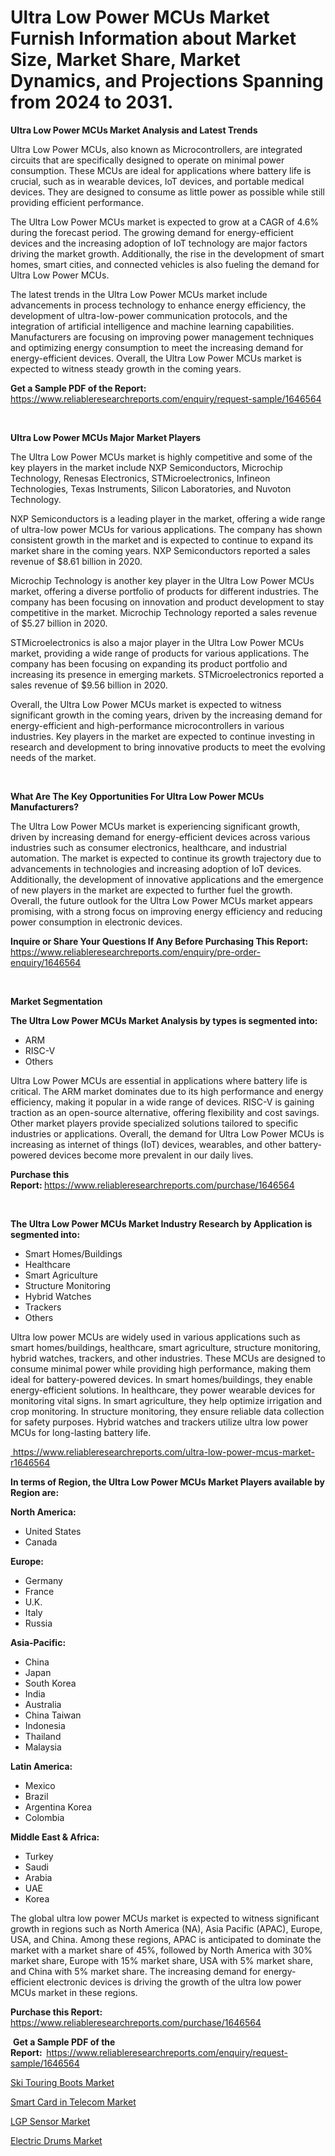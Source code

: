 <p><h1>Ultra Low Power MCUs Market Furnish Information about Market Size, Market Share, Market Dynamics, and Projections Spanning from 2024 to 2031.</h1></p><p><strong>Ultra Low Power MCUs Market Analysis and Latest Trends</strong></p>
<p><p>Ultra Low Power MCUs, also known as Microcontrollers, are integrated circuits that are specifically designed to operate on minimal power consumption. These MCUs are ideal for applications where battery life is crucial, such as in wearable devices, IoT devices, and portable medical devices. They are designed to consume as little power as possible while still providing efficient performance.</p><p>The Ultra Low Power MCUs market is expected to grow at a CAGR of 4.6% during the forecast period. The growing demand for energy-efficient devices and the increasing adoption of IoT technology are major factors driving the market growth. Additionally, the rise in the development of smart homes, smart cities, and connected vehicles is also fueling the demand for Ultra Low Power MCUs.</p><p>The latest trends in the Ultra Low Power MCUs market include advancements in process technology to enhance energy efficiency, the development of ultra-low-power communication protocols, and the integration of artificial intelligence and machine learning capabilities. Manufacturers are focusing on improving power management techniques and optimizing energy consumption to meet the increasing demand for energy-efficient devices. Overall, the Ultra Low Power MCUs market is expected to witness steady growth in the coming years.</p></p>
<p><strong>Get a Sample PDF of the Report:&nbsp;</strong> <a href="https://www.reliableresearchreports.com/enquiry/request-sample/1646564">https://www.reliableresearchreports.com/enquiry/request-sample/1646564</a></p>
<p>&nbsp;</p>
<p><strong>Ultra Low Power MCUs Major Market Players</strong></p>
<p><p>The Ultra Low Power MCUs market is highly competitive and some of the key players in the market include NXP Semiconductors, Microchip Technology, Renesas Electronics, STMicroelectronics, Infineon Technologies, Texas Instruments, Silicon Laboratories, and Nuvoton Technology. </p><p>NXP Semiconductors is a leading player in the market, offering a wide range of ultra-low power MCUs for various applications. The company has shown consistent growth in the market and is expected to continue to expand its market share in the coming years. NXP Semiconductors reported a sales revenue of $8.61 billion in 2020.</p><p>Microchip Technology is another key player in the Ultra Low Power MCUs market, offering a diverse portfolio of products for different industries. The company has been focusing on innovation and product development to stay competitive in the market. Microchip Technology reported a sales revenue of $5.27 billion in 2020.</p><p>STMicroelectronics is also a major player in the Ultra Low Power MCUs market, providing a wide range of products for various applications. The company has been focusing on expanding its product portfolio and increasing its presence in emerging markets. STMicroelectronics reported a sales revenue of $9.56 billion in 2020.</p><p>Overall, the Ultra Low Power MCUs market is expected to witness significant growth in the coming years, driven by the increasing demand for energy-efficient and high-performance microcontrollers in various industries. Key players in the market are expected to continue investing in research and development to bring innovative products to meet the evolving needs of the market.</p></p>
<p>&nbsp;</p>
<p><strong>What Are The Key Opportunities For Ultra Low Power MCUs Manufacturers?</strong></p>
<p><p>The Ultra Low Power MCUs market is experiencing significant growth, driven by increasing demand for energy-efficient devices across various industries such as consumer electronics, healthcare, and industrial automation. The market is expected to continue its growth trajectory due to advancements in technologies and increasing adoption of IoT devices. Additionally, the development of innovative applications and the emergence of new players in the market are expected to further fuel the growth. Overall, the future outlook for the Ultra Low Power MCUs market appears promising, with a strong focus on improving energy efficiency and reducing power consumption in electronic devices.</p></p>
<p><strong>Inquire or Share Your Questions If Any Before Purchasing This Report:</strong> <a href="https://www.reliableresearchreports.com/enquiry/pre-order-enquiry/1646564">https://www.reliableresearchreports.com/enquiry/pre-order-enquiry/1646564</a></p>
<p>&nbsp;</p>
<p><strong>Market Segmentation</strong></p>
<p><strong>The Ultra Low Power MCUs Market Analysis by types is segmented into:</strong></p>
<p><ul><li>ARM</li><li>RISC-V</li><li>Others</li></ul></p>
<p><p>Ultra Low Power MCUs are essential in applications where battery life is critical. The ARM market dominates due to its high performance and energy efficiency, making it popular in a wide range of devices. RISC-V is gaining traction as an open-source alternative, offering flexibility and cost savings. Other market players provide specialized solutions tailored to specific industries or applications. Overall, the demand for Ultra Low Power MCUs is increasing as internet of things (IoT) devices, wearables, and other battery-powered devices become more prevalent in our daily lives.</p></p>
<p><strong>Purchase this Report:&nbsp;</strong><a href="https://www.reliableresearchreports.com/purchase/1646564">https://www.reliableresearchreports.com/purchase/1646564</a></p>
<p>&nbsp;</p>
<p><strong>The Ultra Low Power MCUs Market Industry Research by Application is segmented into:</strong></p>
<p><ul><li>Smart Homes/Buildings</li><li>Healthcare</li><li>Smart Agriculture</li><li>Structure Monitoring</li><li>Hybrid Watches</li><li>Trackers</li><li>Others</li></ul></p>
<p><p>Ultra low power MCUs are widely used in various applications such as smart homes/buildings, healthcare, smart agriculture, structure monitoring, hybrid watches, trackers, and other industries. These MCUs are designed to consume minimal power while providing high performance, making them ideal for battery-powered devices. In smart homes/buildings, they enable energy-efficient solutions. In healthcare, they power wearable devices for monitoring vital signs. In smart agriculture, they help optimize irrigation and crop monitoring. In structure monitoring, they ensure reliable data collection for safety purposes. Hybrid watches and trackers utilize ultra low power MCUs for long-lasting battery life.</p></p>
<p><a href="https://www.reliableresearchreports.com/ultra-low-power-mcus-market-r1646564">&nbsp;https://www.reliableresearchreports.com/ultra-low-power-mcus-market-r1646564</a></p>
<p><strong>In terms of Region, the Ultra Low Power MCUs Market Players available by Region are:</strong></p>
<p>
    <p> <strong> North America: </strong>
        <ul>
            <li>United States</li>
            <li>Canada</li>
        </ul>
        </p> 
    <p> <strong> Europe: </strong>
        <ul>
            <li>Germany</li>
            <li>France</li>
            <li>U.K.</li>
            <li>Italy</li>
            <li>Russia</li>
        </ul>
        </p> 
    <p> <strong> Asia-Pacific: </strong>
        <ul>
            <li>China</li>
            <li>Japan</li>
            <li>South Korea</li>
            <li>India</li>
            <li>Australia</li>
            <li>China Taiwan</li>
            <li>Indonesia</li>
            <li>Thailand</li>
            <li>Malaysia</li>
        </ul>
        </p> 
    <p> <strong> Latin America: </strong>
        <ul>
            <li>Mexico</li>
            <li>Brazil</li>
            <li>Argentina Korea</li>
            <li>Colombia</li>
        </ul>
        </p> 
    <p> <strong> Middle East & Africa: </strong>
        <ul>
            <li>Turkey</li>
            <li>Saudi</li>
            <li>Arabia</li>
            <li>UAE</li>
            <li>Korea</li>
        </ul>
    </p>
    </p>
<p><p>The global ultra low power MCUs market is expected to witness significant growth in regions such as North America (NA), Asia Pacific (APAC), Europe, USA, and China. Among these regions, APAC is anticipated to dominate the market with a market share of 45%, followed by North America with 30% market share, Europe with 15% market share, USA with 5% market share, and China with 5% market share. The increasing demand for energy-efficient electronic devices is driving the growth of the ultra low power MCUs market in these regions.</p></p>
<p><strong>Purchase this Report: </strong><a href="https://www.reliableresearchreports.com/purchase/1646564">https://www.reliableresearchreports.com/purchase/1646564</a></p>
<p>&nbsp;<strong>Get a Sample PDF of the Report:&nbsp;&nbsp;</strong><a href="https://www.reliableresearchreports.com/enquiry/request-sample/1646564">https://www.reliableresearchreports.com/enquiry/request-sample/1646564</a></p>
<p><strong></strong></p>
<p><p><a href="https://github.com/AarobcfAusbdnjvXff/Market-Research-Report-List-1/blob/main/ski-touring-boots-market.md">Ski Touring Boots Market</a></p><p><a href="https://medium.com/@dereodrews76856/smart-card-in-telecom-market-a-global-and-regional-analysis-focus-on-end-user-product-and-c4079773b1d8">Smart Card in Telecom Market</a></p><p><a href="https://medium.com/@max.sanderson5645/lgp-sensor-market-a-global-and-regional-analysis-2024-2031-6f7d739f14b6">LGP Sensor Market</a></p><p><a href="https://github.com/HallieBird1/Market-Research-Report-List-1/blob/main/electric-drums-market.md">Electric Drums Market</a></p></p>